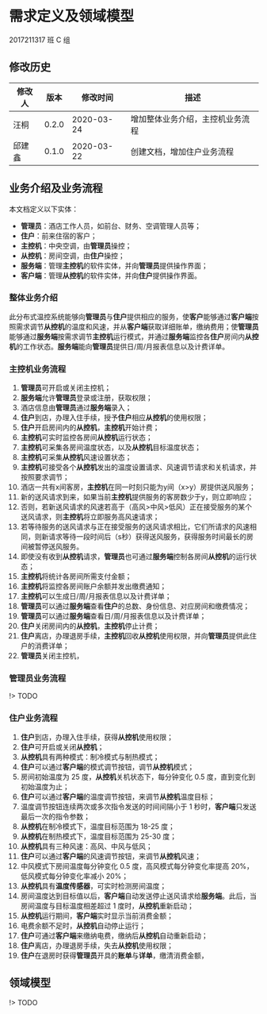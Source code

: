 # 需求定义及领域模型

2017211317 班 C 组

## 修改历史

| 修改人 | 版本  | 修改时间   | 描述                       |
| ------ | ----- | ---------- | -------------------------- |
| 汪桐 | 0.2.0 | 2020-03-24 | 增加整体业务介绍，主控机业务流程 |
| 邱建鑫 | 0.1.0 | 2020-03-22 | 创建文档，增加住户业务流程 |

## 业务介绍及业务流程

本文档定义以下实体：

- **管理员**：酒店工作人员，如前台、财务、空调管理人员等；
- **住户**：前来住宿的客户；
- **主控机**：中央空调，由**管理员**操控；
- **从控机**：房间空调，由**住户**操控；
- **服务端**：管理**主控机**的软件实体，并向**管理员**提供操作界面；
- **客户端**：管理**从控机**的软件实体，并向**住户**提供操作界面。

### 整体业务介绍

此分布式温控系统能够向**管理员**与**住户**提供相应的服务，使**客户**能够通过**客户端**按照需求调节**从控机**的温度和风速，并从**客户端**获取详细账单，缴纳费用；使**管理员**能够通过**服务端**按需求调节**主控机**运行模式，并通过**服务端**监控各**住户**房间内**从控机**的工作状态。**服务端**能向**管理员**提供日/周/月报表信息以及计费详单。

### 主控机业务流程

1. **管理员**可开启或关闭主控机；
2. **服务端**允许**管理员**登录或注册，获取权限；
3. 酒店信息由**管理员**通过**服务端**录入；
4. **住户**到店，办理入住手续，授予**住户**相应**从控机**的使用权限；
5. **住户**开启房间内的**从控机**，**主控机**开始计费；
6. **主控机**可实时监控各房间**从控机**运行状态；
7. **主控机**可采集各房间温度状态，以及**从控机**目标温度状态；
8. **主控机**可采集**从控机**风速设置状态；
9. **主控机**可接受各个**从控机**发出的温度设置请求、风速调节请求和关机请求，并按照要求调节；
10. 酒店一共有x间客房，**主控机**在同一时刻只能为y间（x>y）房提供送风服务；
11. 新的送风请求到来，如果当前**主控机**提供服务的客房数少于y，则立即响应；
12. 否则，若新送风请求的风速若高于（高风>中风>低风）正在接受服务的某个送风请求，则**主控机**将立即服务高风速请求；
13. 若等待服务的送风请求与正在接受服务的送风请求相比，它们所请求的风速相同，则新请求等待一段时间后（s秒）获得送风服务，获得服务时间最长的房间被暂停送风服务。
14. 即使没有收到**从控机**请求，**管理员**也可通过**服务端**控制各房间**从控机**的运行状态；
15. **主控机**将统计各房间所需支付金额；
16. **主控机**将监控各房间账户余额并发出缴费通知；
17. **主控机**可以生成日/周/月报表信息以及计费详单；
18. **管理员**可以通过**服务端**查看**住户**的总数、身份信息、对应房间和缴费情况；
19. **管理员**可以通过**服务端**查看日/周/月报表信息以及计费详单；
20. **住户**关闭房间内的**从控机**，**主控机**停止计费；
21. **住户**离店，办理退房手续，**主控机**回收**从控机**使用权限，并向**管理员**提供此住户的消费详单；
22. **管理员**关闭主控机，

### 管理员业务流程

!> TODO

### 住户业务流程

1. **住户**到店，办理入住手续，获得**从控机**使用权限；
2. **住户**可开启或关闭**从控机**；
3. **从控机**具有两种模式：制冷模式与制热模式；
4. **住户**可以通过**客户端**的模式调节按钮，调节**从控机**模式；
5. 房间初始温度为 25 度，**从控机**关机状态下，每分钟变化 0.5 度，直到变化到初始温度为止；
6. **住户**可以通过**客户端**的温度调节按钮，来调节**从控机**温度目标；
7. 温度调节按钮连续两次或多次指令发送的时间间隔小于 1 秒时，**客户端**只发送最后一次的指令参数；
8. **从控机**在制冷模式下，温度目标范围为 18-25 度；
9. **从控机**在制热模式下，温度目标范围为 25-30 度；
10. **从控机**具有三种风速：高风、中风与低风；
11. **住户**可以通过**客户端**的风速调节按钮，来调节**从控机**风速；
12. 中风模式下房间温度每分钟变化 0.5 度，高风模式每分钟变化率提高 20%，低风模式每分钟变化率减小 20%；
13. **从控机**具有**温度传感器**，可实时检测房间温度；
14. 房间温度达到目标值以后，**客户端**自动发送停止送风请求给**服务端**。此后，当房间温度与目标温度相差超过 1 度时，**从控机**重新启动；
15. **从控机**运行期间，**客户端**实时显示当前消费金额；
16. 电费余额不足时，**从控机**自动停止运行；
17. **住户**可通过**客户端**来缴纳电费，缴纳后**从控机**自动重新启动；
18. **住户**离店，办理退房手续，失去**从控机**使用权限；
19. **住户**在退房时获得**管理员**开具的**账单**与**详单**，缴清消费金额，

## 领域模型

!> TODO

